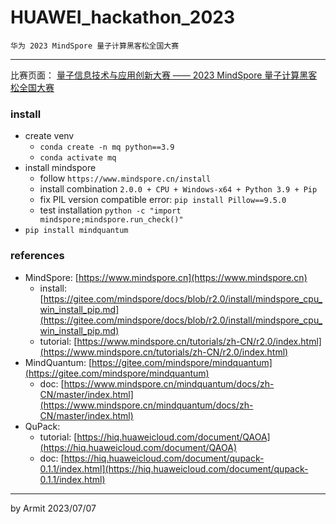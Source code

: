 # HUAWEI_hackathon_2023

    华为 2023 MindSpore 量子计算黑客松全国大赛

----

比赛页面： [量子信息技术与应用创新大赛 —— 2023 MindSpore 量子计算黑客松全国大赛](https://competition.huaweicloud.com/information/1000041884/introduction)


### install

- create venv
  - `conda create -n mq python==3.9`
  - `conda activate mq`
- install mindspore
  - follow `https://www.mindspore.cn/install`
  - install combination `2.0.0 + CPU + Windows-x64 + Python 3.9 + Pip`
  - fix PIL version compatible error: `pip install Pillow==9.5.0`
  - test installation `python -c "import mindspore;mindspore.run_check()"`
- `pip install mindquantum`

### references

- MindSpore: [https://www.mindspore.cn](https://www.mindspore.cn)
  - install: [https://gitee.com/mindspore/docs/blob/r2.0/install/mindspore_cpu_win_install_pip.md](https://gitee.com/mindspore/docs/blob/r2.0/install/mindspore_cpu_win_install_pip.md)
  - tutorial: [https://www.mindspore.cn/tutorials/zh-CN/r2.0/index.html](https://www.mindspore.cn/tutorials/zh-CN/r2.0/index.html)
- MindQuantum: [https://gitee.com/mindspore/mindquantum](https://gitee.com/mindspore/mindquantum)
  - doc: [https://www.mindspore.cn/mindquantum/docs/zh-CN/master/index.html](https://www.mindspore.cn/mindquantum/docs/zh-CN/master/index.html)
- QuPack:
  - tutorial: [https://hiq.huaweicloud.com/document/QAOA](https://hiq.huaweicloud.com/document/QAOA)
  - doc: [https://hiq.huaweicloud.com/document/qupack-0.1.1/index.html](https://hiq.huaweicloud.com/document/qupack-0.1.1/index.html)

----

by Armit
2023/07/07 
